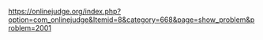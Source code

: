 https://onlinejudge.org/index.php?option=com_onlinejudge&Itemid=8&category=668&page=show_problem&problem=2001